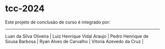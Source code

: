 # tcc-2024
Este projeto de conclusão de curso é integrado por:

-----------------------
Luan da Silva Oliveira |
Luiz Henrique Vidal Araujo |
Pedro Henrique de Sousa Barbosa |
Ryan Alves de Carvalho |
Vitoria Azevedo da Cruz |
